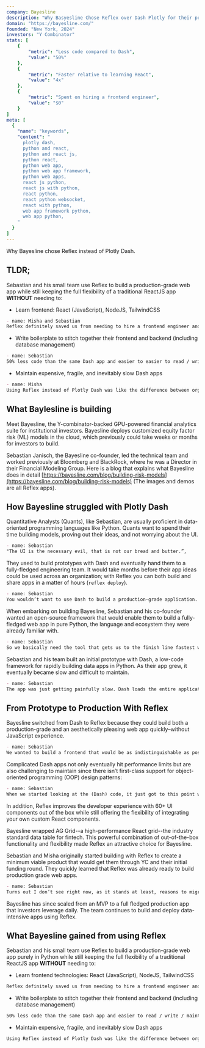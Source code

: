 ```yaml
---
company: Bayesline
description: "Why Basyesline Chose Reflex over Dash Plotly for their production-grade python web app"
domain: "https://bayesline.com/"
founded: "New York, 2024"
investors: "Y Combinator"
stats: [
    {
        "metric": "Less code compared to Dash",
        "value": "50%"
    },
    {
        "metric": "Faster relative to learning React",
        "value": "4x"
    },
    {
        "metric": "Spent on hiring a frontend engineer",
        "value": "$0"
    }
]
meta: [
  {
    "name": "keywords",
    "content": "
      plotly dash,
      python and react,
      python and react js,
      python react,
      python web app,
      python web app framework,
      python web apps,
      react js python,
      react js with python,
      react python,
      react python websocket,
      react with python,
      web app framework python,
      web app python,
    "
  }
]
---
```


Why Bayesline chose Reflex instead of Plotly Dash.

## TLDR;

Sebastian and his small team use Reflex to build a production-grade web app while still keeping the full flexibility of a traditional ReactJS app **WITHOUT** needing to:

* Learn frontend: React (JavaScript), NodeJS, TailwindCSS

```md quote
- name: Misha and Sebastian
Reflex definitely saved us from needing to hire a frontend engineer and sped us up by 4x relative to learning React
```

* Write boilerplate to stitch together their frontend and backend (including database management)

```md quote
- name: Sebastian
50% less code than the same Dash app and easier to easier to read / write / maintain code compared to Dash
```

* Maintain expensive, fragile, and inevitably slow Dash apps

```md quote
- name: Misha
Using Reflex instead of Plotly Dash was like the difference between organized Legos and a plate of spaghetti
```

## What Baylesline is building

Meet Bayesline, the Y-combinator-backed GPU-powered financial analytics suite for institutional investors.
Bayesline deploys customized equity factor risk (ML) models in the cloud, which previously could take weeks or months for investors to build.

Sebastian Janisch, the Bayesline co-founder, led the technical team and worked previously at Bloomberg and BlackRock, where he was a Director in their Financial Modeling Group.
Here is a blog that explains what Bayesline does in detail [https://bayesline.com/blog/building-risk-models](https://bayesline.com/blog/building-risk-models) (The images and demos are all Reflex apps).


## How Bayesline struggled with Plotly Dash

Quantitative Analysts (Quants), like Sebastian, are usually proficient in data-oriented programming languages like Python.
Quants want to spend their time building models, proving out their ideas, and not worrying about the UI.

```md quote
- name: Sebastian
"The UI is the necessary evil, that is not our bread and butter.”,
```

They used to build prototypes with Dash and eventually hand them to a fully-fledged engineering team.
It would take months before their app ideas could be used across an organization; with Reflex you can both build and share apps in a matter of hours (`reflex deploy`).

```md quote
- name: Sebastian
You wouldn’t want to use Dash to build a production-grade application. It’s a prototyping tool. Usually, a UX and engineering team would re-implement everything from scratch. It will take six months for anyone to get hands on it, but we want this now.
```

When embarking on building Bayesline, Sebastian and his co-founder wanted an open-source framework that would enable them to build a fully-fledged web app in pure Python, the language and ecosystem they were already familiar with.

```md quote
- name: Sebastian
So we basically need the tool that gets us to the finish line fastest without having to learn (a new framework) and without a super steep learning curve.
```

Sebastian and his team built an initial prototype with Dash, a low-code framework for rapidly building data apps in Python.
As their app grew, it eventually became slow and difficult to maintain.

```md quote
- name: Sebastian
The app was just getting painfully slow. Dash loads the entire application, the entire dom of every single page... as the application gets bigger, the performance will just go down.
```

## From Prototype to Production With Reflex

Bayesline switched from Dash to Reflex because they could build both a production-grade and an aesthetically pleasing web app quickly–without JavaScript experience.

```md quote
- name: Sebastian
We wanted to build a frontend that would be as indistinguishable as possible from one built by professional frontend developers.
```

Complicated Dash apps not only eventually hit performance limits but are also challenging to maintain since there isn’t first-class support for object-oriented programming (OOP) design patterns:

```md quote
- name: Sebastian
When we started looking at the (Dash) code, it just got to this point where you’re scared of it because there is no object-oriented notion; the code just turns into an enormous mess because you just have this huge collection of functions.
```

In addition, Reflex improves the developer experience with 60+ UI components out of the box while still offering the flexibility of integrating your own custom React components.

Bayesline wrapped AG Grid--a high-performance React grid--the industry standard data table for fintech.
This powerful combination of out-of-the-box functionality and flexibility made Reflex an attractive choice for Bayesline.

Sebastian and Misha originally started building with Reflex to create a minimum viable product that would get them through YC and their initial funding round.
They quickly learned that Reflex was already ready to build production grade web apps.

```md quote
- name: Sebastian
Turns out I don’t see right now, as it stands at least, reasons to migrate from Reflex to somewhere else.
```

Bayesline has since scaled from an MVP to a full fledged production app that investors leverage daily.
The team continues to build and deploy data-intensive apps using Reflex.


## What Bayesline gained from using Reflex

Sebastian and his small team use Reflex to build a production-grade web app purely in Python while still keeping the full flexibility of a traditional ReactJS app **WITHOUT** needing to:

* Learn frontend technologies: React (JavaScript), NodeJS, TailwindCSS

```md quote Misha and Sebastian
Reflex definitely saved us from needing to hire a frontend engineer and sped us up by 4x relative to learning React
```

* Write boilerplate to stitch together their frontend and backend (including database management)

```md quote Sebastian CTO
50% less code than the same Dash app and easier to read / write / maintain code compared to Dash
```

* Maintain expensive, fragile, and inevitably slow Dash apps

```md quote Misha CEO
Using Reflex instead of Plotly Dash was like the difference between organized Legos and a plate of spaghetti
```